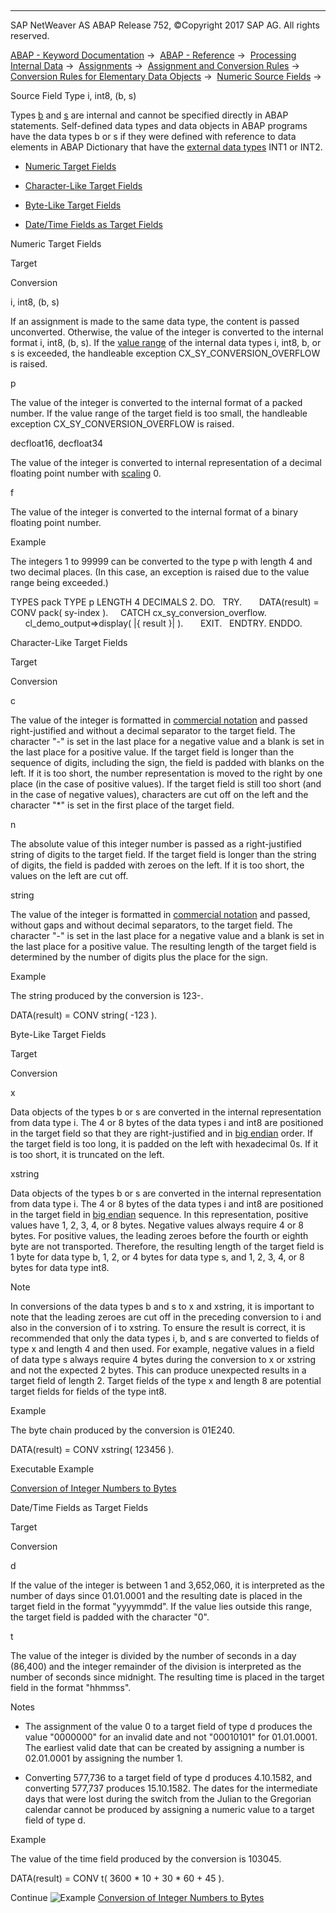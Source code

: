   

* * *

SAP NetWeaver AS ABAP Release 752, ©Copyright 2017 SAP AG. All rights reserved.

[ABAP - Keyword Documentation](https://help.sap.com/doc/abapdocu_752_index_htm/7.52/en-US/abenabap.htm) →  [ABAP - Reference](https://help.sap.com/doc/abapdocu_752_index_htm/7.52/en-US/abenabap_reference.htm) →  [Processing Internal Data](https://help.sap.com/doc/abapdocu_752_index_htm/7.52/en-US/abenabap_data_working.htm) →  [Assignments](https://help.sap.com/doc/abapdocu_752_index_htm/7.52/en-US/abenvalue_assignments.htm) →  [Assignment and Conversion Rules](https://help.sap.com/doc/abapdocu_752_index_htm/7.52/en-US/abenconversion_rules.htm) →  [Conversion Rules for Elementary Data Objects](https://help.sap.com/doc/abapdocu_752_index_htm/7.52/en-US/abenconversion_elementary.htm) →  [Numeric Source Fields](https://help.sap.com/doc/abapdocu_752_index_htm/7.52/en-US/abennumeric_source_fields.htm) → 

Source Field Type i, int8, (b, s)

Types [b](https://help.sap.com/doc/abapdocu_752_index_htm/7.52/en-US/abenbuiltin_types_numeric.htm) and [s](https://help.sap.com/doc/abapdocu_752_index_htm/7.52/en-US/abenbuiltin_types_numeric.htm) are internal and cannot be specified directly in ABAP statements. Self-defined data types and data objects in ABAP programs have the data types b or s if they were defined with reference to data elements in ABAP Dictionary that have the [external data types](https://help.sap.com/doc/abapdocu_752_index_htm/7.52/en-US/abenexternal_data_type_glosry.htm "Glossary Entry") INT1 or INT2.

-   [Numeric Target Fields](#@@ITOC@@ABENCONVERSION_TYPE_IBS_1)

-   [Character-Like Target Fields](#@@ITOC@@ABENCONVERSION_TYPE_IBS_2)

-   [Byte-Like Target Fields](#@@ITOC@@ABENCONVERSION_TYPE_IBS_3)

-   [Date/Time Fields as Target Fields](#@@ITOC@@ABENCONVERSION_TYPE_IBS_4)

Numeric Target Fields

Target

Conversion

i, int8, (b, s)

If an assignment is made to the same data type, the content is passed unconverted. Otherwise, the value of the integer is converted to the internal format i, int8, (b, s). If the [value range](https://help.sap.com/doc/abapdocu_752_index_htm/7.52/en-US/abenvalue_range_glosry.htm "Glossary Entry") of the internal data types i, int8, b, or s is exceeded, the handleable exception CX\_SY\_CONVERSION\_OVERFLOW is raised.

p

The value of the integer is converted to the internal format of a packed number. If the value range of the target field is too small, the handleable exception CX\_SY\_CONVERSION\_OVERFLOW is raised.

decfloat16, decfloat34

The value of the integer is converted to internal representation of a decimal floating point number with [scaling](https://help.sap.com/doc/abapdocu_752_index_htm/7.52/en-US/abenscale_glosry.htm "Glossary Entry") 0.

f

The value of the integer is converted to the internal format of a binary floating point number.

Example

The integers 1 to 99999 can be converted to the type p with length 4 and two decimal places. (In this case, an exception is raised due to the value range being exceeded.)

TYPES pack TYPE p LENGTH 4 DECIMALS 2.
DO.
  TRY.
      DATA(result) = CONV pack( sy-index ).
    CATCH cx\_sy\_conversion\_overflow.
      cl\_demo\_output=>display( |{ result }| ).
      EXIT.
  ENDTRY.
ENDDO.

Character-Like Target Fields

Target

Conversion

c

The value of the integer is formatted in [commercial notation](https://help.sap.com/doc/abapdocu_752_index_htm/7.52/en-US/abennumerical_value.htm) and passed right-justified and without a decimal separator to the target field. The character "-" is set in the last place for a negative value and a blank is set in the last place for a positive value. If the target field is longer than the sequence of digits, including the sign, the field is padded with blanks on the left. If it is too short, the number representation is moved to the right by one place (in the case of positive values). If the target field is still too short (and in the case of negative values), characters are cut off on the left and the character "\*" is set in the first place of the target field.

n

The absolute value of this integer number is passed as a right-justified string of digits to the target field. If the target field is longer than the string of digits, the field is padded with zeroes on the left. If it is too short, the values on the left are cut off.

string

The value of the integer is formatted in [commercial notation](https://help.sap.com/doc/abapdocu_752_index_htm/7.52/en-US/abencommercial_notation_glosry.htm "Glossary Entry") and passed, without gaps and without decimal separators, to the target field. The character "-" is set in the last place for a negative value and a blank is set in the last place for a positive value. The resulting length of the target field is determined by the number of digits plus the place for the sign.

Example

The string produced by the conversion is 123-.

DATA(result) = CONV string( -123 ).

Byte-Like Target Fields

Target

Conversion

x

Data objects of the types b or s are converted in the internal representation from data type i. The 4 or 8 bytes of the data types i and int8 are positioned in the target field so that they are right-justified and in [big endian](https://help.sap.com/doc/abapdocu_752_index_htm/7.52/en-US/abenbig_endian_glosry.htm "Glossary Entry") order. If the target field is too long, it is padded on the left with hexadecimal 0s. If it is too short, it is truncated on the left.

xstring

Data objects of the types b or s are converted in the internal representation from data type i. The 4 or 8 bytes of the data types i and int8 are positioned in the target field in [big endian](https://help.sap.com/doc/abapdocu_752_index_htm/7.52/en-US/abenbig_endian_glosry.htm "Glossary Entry") sequence. In this representation, positive values have 1, 2, 3, 4, or 8 bytes. Negative values always require 4 or 8 bytes. For positive values, the leading zeroes before the fourth or eighth byte are not transported. Therefore, the resulting length of the target field is 1 byte for data type b, 1, 2, or 4 bytes for data type s, and 1, 2, 3, 4, or 8 bytes for data type int8.

Note

In conversions of the data types b and s to x and xstring, it is important to note that the leading zeroes are cut off in the preceding conversion to i and also in the conversion of i to xstring. To ensure the result is correct, it is recommended that only the data types i, b, and s are converted to fields of type x and length 4 and then used. For example, negative values in a field of data type s always require 4 bytes during the conversion to x or xstring and not the expected 2 bytes. This can produce unexpected results in a target field of length 2. Target fields of the type x and length 8 are potential target fields for fields of the type int8.

Example

The byte chain produced by the conversion is 01E240.

DATA(result) = CONV xstring( 123456 ).

Executable Example

[Conversion of Integer Numbers to Bytes](https://help.sap.com/doc/abapdocu_752_index_htm/7.52/en-US/abenconversion_int_to_hex_abexa.htm)

Date/Time Fields as Target Fields

Target

Conversion

d

If the value of the integer is between 1 and 3,652,060, it is interpreted as the number of days since 01.01.0001 and the resulting date is placed in the target field in the format "yyyymmdd". If the value lies outside this range, the target field is padded with the character "0".

t

The value of the integer is divided by the number of seconds in a day (86,400) and the integer remainder of the division is interpreted as the number of seconds since midnight. The resulting time is placed in the target field in the format "hhmmss".

Notes

-   The assignment of the value 0 to a target field of type d produces the value "0000000" for an invalid date and not "00010101" for 01.01.0001. The earliest valid date that can be created by assigning a number is 02.01.0001 by assigning the number 1.

-   Converting 577,736 to a target field of type d produces 4.10.1582, and converting 577,737 produces 15.10.1582. The dates for the intermediate days that were lost during the switch from the Julian to the Gregorian calendar cannot be produced by assigning a numeric value to a target field of type d.

Example

The value of the time field produced by the conversion is 103045.

DATA(result) = CONV t( 3600 \* 10 + 30 \* 60 + 45 ).

Continue
![Example](exa.gif "Example") [Conversion of Integer Numbers to Bytes](https://help.sap.com/doc/abapdocu_752_index_htm/7.52/en-US/abenconversion_int_to_hex_abexa.htm)